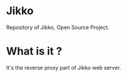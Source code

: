 # Jikko

Repository of Jikko, Open Source Project.

# What is it ?

It's the reverse proxy part of Jikko web server.


